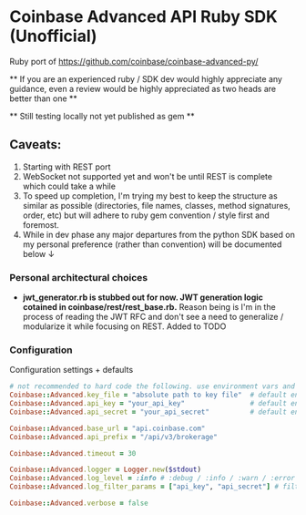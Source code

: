 # Coinbase Advanced API Ruby SDK (Unofficial)

Ruby port of https://github.com/coinbase/coinbase-advanced-py/

** If you are an experienced ruby / SDK dev would highly appreciate any guidance, even a review would be highly appreciated as two heads are better than one **

** Still testing locally not yet published as gem **

## Caveats:

1. Starting with REST port
2. WebSocket not supported yet and won't be until REST is complete which could take a while
3. To speed up completion, I'm trying my best to keep the structure as similar as possible (directories, file names, classes, method signatures, order, etc) but will adhere to ruby gem convention / style first and foremost.
4. While in dev phase any major departures from the python SDK based on my personal preference (rather than convention) will be documented below ↓

### Personal architectural choices

* **jwt_generator.rb is stubbed out for now. JWT generation logic cotained in coinbase/rest/rest_base.rb.** Reason being is I'm in the process of reading the JWT RFC and don't see a need to generalize / modularize it while focusing on REST. Added to TODO

### Configuration

Configuration settings + defaults

```ruby
# not recommended to hard code the following. use environment vars and ENV.fetch("ENV_VAR", nil) instead
Coinbase::Advanced.key_file = "absolute path to key file"  # default env var: COINBASE_JSON_KEY_FILE
Coinbase::Advanced.api_key = "your_api_key"                # default env var: COINBASE_API_KEY
Coinbase::Advanced.api_secret = "your_api_secret"          # default env var: COINBASE_API_SECRET

Coinbase::Advanced.base_url = "api.coinbase.com"
Coinbase::Advanced.api_prefix = "/api/v3/brokerage"

Coinbase::Advanced.timeout = 30

Coinbase::Advanced.logger = Logger.new($stdout)
Coinbase::Advanced.log_level = :info # :debug / :info / :warn / :error / :fatal
Coinbase::Advanced.log_filter_params = ["api_key", "api_secret"] # filters sensitive params from log / console

Coinbase::Advanced.verbose = false
```
